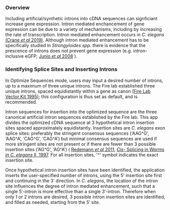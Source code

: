 ### Overview
Including artificial/synthetic introns into cDNA sequences can signficiant increase gene expression. Intron mediated enchancement of gene expression can be due to a variety of mechanisms, including by increasing the rate of transcription. Intron mediated enhancement occurs in *C. elegans* [(Crane *et al* 2019)](https://www.ncbi.nlm.nih.gov/pmc/articles/PMC6591249/). Although intron mediated enhancement has to be specifically studied in *Strongyloides spp.* there is evidence that the prescence of introns does not prevent gene expression (e.g. intron-inclusive eGFP; [Junio *et al* 2008](https://pubmed.ncbi.nlm.nih.gov/17945217/) ).  

### Identifying Splice Sites and Inserting Introns  
In Optimize Sequences mode, users may input a desired number of introns, up to a maximum of three unique introns. The Fire lab established three unique introns, spaced equidistantly within a gene as canon [(Fire Lab Vector Kit 1995)](https://media.addgene.org/cms/files/Vec95.pdf); this configuration is thus set as default, and is recommended.  

Intron sequences for insertion into the optimized sequence are the three canonical artificial intron sequences established by the Fire lab. This app divides the optimized cDNA sequence at 3 hypothetical intron insertion sites spaced approximately equidistantly. Insertion sites are *C. elegans* exon splice sites: preferably the stringent consensus sequences (‘AAG^G’, ‘AAG^A’, ‘CAG^G’, ‘CAG^A’) but minimal consensus sequences are used if more stringent sites are not present or if there are fewer than 3 possible insertion sites (‘AG^G’, ‘AG^A’) ( [Redemann *et al* 2011](https://pubmed.ncbi.nlm.nih.gov/21278743/), [*Cis-* Splicing in Worms *in* *C. elegans* II, 1997](https://www.ncbi.nlm.nih.gov/books/NBK20075/). For all insertion sites, '^' symbol indicates the exact insertion site.  

Once hypothetical intron insertion sites have been identified, the application inserts the user-specified number of introns, using the 5’ insertion site first and continuing in the 3’ direction. In *C. elegans*, the location of the intron site influences the degree of intron mediated enhancement, such that a single 5′-intron is more effective than a single 3′-intron. Therefore when only 1 or 2 introns are desired, 3 possible intron insertion sites are identified, and filled as needed, starting from the 5′ site.  
